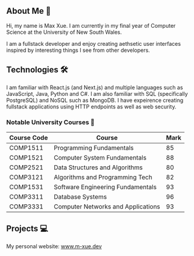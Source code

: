 ## About Me 🌟
Hi, my name is Max Xue. I am currently in my final year of Computer Science at the University of New South Wales. 

I am a fullstack developer and enjoy creating aethsetic user interfaces inspired by interesting things I see from other developers.

## Technologies 🛠️

I am familiar with React.js (and Next.js) and multiple languages such as JavaScript, Java, Python and C#. I am also familiar with SQL (specifically PostgreSQL) and NoSQL such as MongoDB. I have expeirence creating fullstack applications using HTTP endpoints as well as web security.

### Notable University Courses 📖

Course Code | Course | Mark
-|-|-
COMP1511 | Programming Fundamentals | 85
COMP1521 | Computer System Fundamentals | 88
COMP2521 | Data Structures and Algorithms | 80
COMP3121 | Algorithms and Programming Tech | 82
COMP1531 | Software Engineering Fundamentals | 93
COMP3311 | Database Systems | 96
COMP3331 | Computer Networks and Applications | 93 


## Projects 💻

My personal website: www.m-xue.dev

